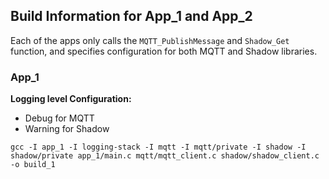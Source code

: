 ## Build Information for App_1 and App_2
Each of the apps only calls the `MQTT_PublishMessage` and `Shadow_Get` function, and specifies configuration for both MQTT and Shadow libraries.

### App_1 
<b>Logging level Configuration:</b>
* Debug for MQTT
* Warning for Shadow

`gcc -I app_1 -I logging-stack -I mqtt -I mqtt/private -I shadow -I shadow/private app_1/main.c mqtt/mqtt_client.c shadow/shadow_client.c -o build_1`